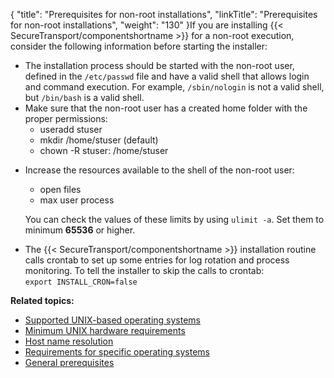 {
    "title": "Prerequisites for non-root installations",
    "linkTitle": "Prerequisites for non-root installations",
    "weight": "130"
}If you are installing {{< SecureTransport/componentshortname  >}} for a non-root execution, consider the following information before starting the installer:

-   The installation process should be started with the non-root user, defined in the `/etc/passwd` file and have a valid shell that allows login and command execution. For example, `/sbin/nologin` is not a valid shell, but `/bin/bash` is a valid shell.
-   Мake sure that the non-root user has a created home folder with the proper permissions:
    -   useradd stuser
    -   mkdir /home/stuser (default)
    -   chown -R stuser: /home/stuser

<!-- -->

-   Increase the resources available to the shell of the non-root user:
    -   open files
    -   max user process

      
    You can check the values of these limits by using `ulimit -a`. Set them to minimum **65536** or higher.

<!-- -->

-   The {{< SecureTransport/componentshortname >}} installation routine calls crontab to set up some entries for log rotation and process monitoring. To tell the installer to skip the calls to crontab:  
    `export INSTALL_CRON=false`

**Related topics:**

-   [Supported UNIX-based operating systems]()
-   [Minimum UNIX hardware requirements]()
-   [Host name resolution]()
-   [Requirements for specific operating systems](../requirements_for_specific_operating_systems)
-   [General prerequisites]()
